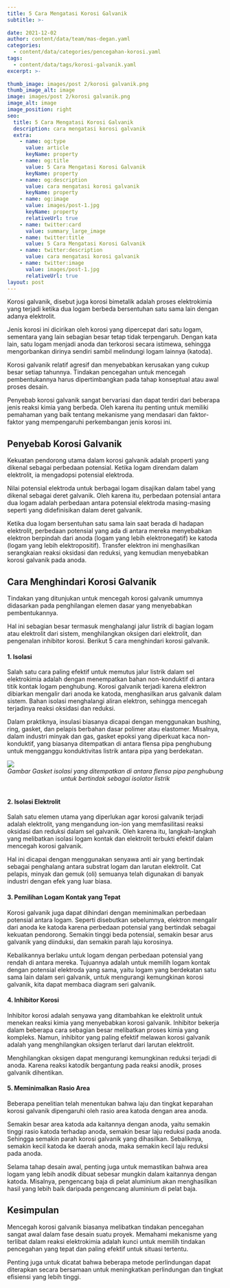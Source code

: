 ```yaml
---
title: 5 Cara Mengatasi Korosi Galvanik
subtitle: >-
  
date: 2021-12-02
author: content/data/team/mas-degan.yaml
categories:
  - content/data/categories/pencegahan-korosi.yaml
tags:
  - content/data/tags/korosi-galvanik.yaml
excerpt: >-
  
thumb_image: images/post 2/korosi galvanik.png
thumb_image_alt: image
image: images/post 2/korosi galvanik.png
image_alt: image
image_position: right
seo:
  title: 5 Cara Mengatasi Korosi Galvanik
  description: cara mengatasi korosi galvanik 
  extra:
    - name: og:type
      value: article
      keyName: property
    - name: og:title
      value: 5 Cara Mengatasi Korosi Galvanik
      keyName: property
    - name: og:description
      value: cara mengatasi korosi galvanik
      keyName: property
    - name: og:image
      value: images/post-1.jpg
      keyName: property
      relativeUrl: true
    - name: twitter:card
      value: summary_large_image
    - name: twitter:title
      value: 5 Cara Mengatasi Korosi Galvanik
    - name: twitter:description
      value: cara mengatasi korosi galvanik
    - name: twitter:image
      value: images/post-1.jpg
      relativeUrl: true
layout: post
---
```


Korosi galvanik, disebut juga korosi bimetalik adalah proses elektrokimia yang terjadi ketika dua logam berbeda bersentuhan satu sama lain dengan adanya elektrolit. 

Jenis korosi ini dicirikan oleh korosi yang dipercepat dari satu logam, sementara yang lain sebagian besar tetap tidak terpengaruh. Dengan kata lain, satu logam menjadi anoda dan terkorosi secara istimewa, sehingga mengorbankan dirinya sendiri sambil melindungi logam lainnya (katoda). 

Korosi galvanik relatif agresif dan menyebabkan kerusakan yang cukup besar setiap tahunnya. Tindakan pencegahan untuk mencegah pembentukannya harus dipertimbangkan pada tahap konseptual atau awal proses desain. 

Penyebab korosi galvanik sangat bervariasi dan dapat terdiri dari beberapa jenis reaksi kimia yang berbeda. Oleh karena itu penting untuk memiliki pemahaman yang baik tentang mekanisme yang mendasari dan faktor-faktor yang mempengaruhi perkembangan jenis korosi ini.

## Penyebab Korosi Galvanik
Kekuatan pendorong utama dalam korosi galvanik adalah properti yang dikenal sebagai perbedaan potensial. Ketika logam direndam dalam elektrolit, ia mengadopsi potensial elektroda. 

Nilai potensial elektroda untuk berbagai logam disajikan dalam tabel yang dikenal sebagai deret galvanik. Oleh karena itu, perbedaan potensial antara dua logam adalah perbedaan antara potensial elektroda masing-masing seperti yang didefinisikan dalam deret galvanik.

Ketika dua logam bersentuhan satu sama lain saat berada di hadapan elektrolit, perbedaan potensial yang ada di antara mereka menyebabkan elektron berpindah dari anoda (logam yang lebih elektronegatif) ke katoda (logam yang lebih elektropositif). Transfer elektron ini menghasilkan serangkaian reaksi oksidasi dan reduksi, yang kemudian menyebabkan korosi galvanik pada anoda. 

## Cara Menghindari Korosi Galvanik
Tindakan yang ditunjukan untuk mencegah korosi galvanik umumnya didasarkan pada penghilangan elemen dasar yang menyebabkan pembentukannya. 

Hal ini sebagian besar termasuk menghalangi jalur listrik di bagian logam atau elektrolit dari sistem, menghilangkan oksigen dari elektrolit, dan pengenalan inhibitor korosi. Berikut 5 cara menghindari korosi galvanik.

#### 1. Isolasi
Salah satu cara paling efektif untuk memutus jalur listrik dalam sel elektrokimia adalah dengan menempatkan bahan non-konduktif di antara titik kontak logam penghubung. Korosi galvanik terjadi karena elektron dibiarkan mengalir dari anoda ke katoda, menghasilkan arus galvanik dalam sistem. Bahan isolasi menghalangi aliran elektron, sehingga mencegah terjadinya reaksi oksidasi dan reduksi. 

Dalam praktiknya, insulasi biasanya dicapai dengan menggunakan bushing, ring, gasket, dan pelapis berbahan dasar polimer atau elastomer. Misalnya, dalam industri minyak dan gas, gasket epoksi yang diperkuat kaca non-konduktif, yang biasanya ditempatkan di antara flensa pipa penghubung untuk mengganggu konduktivitas listrik antara pipa yang berdekatan. 

<img src="/images/" align="center">
     
<div align="center"><i>Gambar Gasket isolasi yang ditempatkan di antara flensa pipa penghubung untuk bertindak sebagai isolator listrik</i></div><br/>

#### 2. Isolasi Elektrolit
Salah satu elemen utama yang diperlukan agar korosi galvanik terjadi adalah elektrolit, yang mengandung ion-ion yang memfasilitasi reaksi oksidasi dan reduksi dalam sel galvanik. Oleh karena itu, langkah-langkah yang melibatkan isolasi logam kontak dan elektrolit terbukti efektif dalam mencegah korosi galvanik. 

Hal ini dicapai dengan menggunakan senyawa anti air yang bertindak sebagai penghalang antara substrat logam dan larutan elektrolit. Cat pelapis, minyak dan gemuk (oli) semuanya telah digunakan di banyak industri dengan efek yang luar biasa.

#### 3. Pemilihan Logam Kontak yang Tepat
Korosi galvanik juga dapat dihindari dengan meminimalkan perbedaan potensial antara logam. Seperti disebutkan sebelumnya, elektron mengalir dari anoda ke katoda karena perbedaan potensial yang bertindak sebagai kekuatan pendorong. Semakin tinggi beda potensial, semakin besar arus galvanik yang diinduksi, dan semakin parah laju korosinya.

Kebalikannya berlaku untuk logam dengan perbedaan potensial yang rendah di antara mereka. Tujuannya adalah untuk memilih logam kontak dengan potensial elektroda yang sama, yaitu logam yang berdekatan satu sama lain dalam seri galvanik, untuk mengurangi kemungkinan korosi galvanik, kita dapat membaca diagram seri galvanik. 

#### 4. Inhibitor Korosi
Inhibitor korosi adalah senyawa yang ditambahkan ke elektrolit untuk menekan reaksi kimia yang menyebabkan korosi galvanik. Inhibitor bekerja dalam beberapa cara sebagian besar melibatkan proses kimia yang kompleks. Namun, inhibitor yang paling efektif melawan korosi galvanik adalah yang menghilangkan oksigen terlarut dari larutan elektrolit. 

Menghilangkan oksigen dapat mengurangi kemungkinan reduksi terjadi di anoda. Karena reaksi katodik bergantung pada reaksi anodik, proses galvanik dihentikan.

#### 5. Meminimalkan Rasio Area
Beberapa penelitian telah menentukan bahwa laju dan tingkat keparahan korosi galvanik dipengaruhi oleh rasio area katoda dengan area anoda.

Semakin besar area katoda ada kaitannya dengan anoda, yaitu semakin tinggi rasio katoda terhadap anoda, semakin besar laju reduksi pada anoda. Sehingga semakin parah korosi galvanik yang dihasilkan. Sebaliknya, semakin kecil katoda ke daerah anoda, maka semakin kecil laju reduksi pada anoda.

Selama tahap desain awal, penting juga untuk memastikan bahwa area logam yang lebih anodik dibuat sebesar mungkin dalam kaitannya dengan katoda. Misalnya, pengencang baja di pelat aluminium akan menghasilkan hasil yang lebih baik daripada pengencang aluminium di pelat baja.

## Kesimpulan
Mencegah korosi galvanik biasanya melibatkan tindakan pencegahan sangat awal dalam fase desain suatu proyek. Memahami mekanisme yang terlibat dalam reaksi elektrokimia adalah kunci untuk memilih tindakan pencegahan yang tepat dan paling efektif untuk situasi tertentu. 

Penting juga untuk dicatat bahwa beberapa metode perlindungan dapat diterapkan secara bersamaan untuk meningkatkan perlindungan dan tingkat efisiensi yang lebih tinggi.
